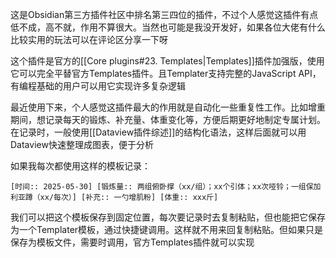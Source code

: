 这是Obsidian第三方插件社区中排名第三四位的插件，不过个人感觉这插件有点低不成，高不就，作用不算很大。当然也可能是我没开发好，如果各位大佬有什么比较实用的玩法可以在评论区分享一下呀

这个插件是官方的[[Core plugins#23. Templates|Templates]]插件加强版，使用它可以完全平替官方Templates插件。且Templater支持完整的JavaScript API，有编程基础的用户可以用它实现许多复杂逻辑

最近使用下来，个人感觉这插件最大的作用就是自动化一些重复性工作。比如增重期间，想记录每天的锻炼、补充量、体重变化等，方便后期更好地制定专属计划。在记录时，一般使用[[Dataview插件综述]]的结构化语法，这样后面就可以用Dataview快速整理成图表，便于分析

如果我每次都使用这样的模板记录：

```
[时间:: 2025-05-30] [锻炼量:: 两组俯卧撑（xx/组）；xx个引体；xx次哑铃；一组保加利亚蹲（xx/每次）] [补充:: 一勺增肌粉] [体重:: xxx斤]
```

我们可以把这个模板保存到固定位置，每次要记录时去复制粘贴，但也能把它保存为一个Templater模板，通过快捷键调用。这样就不用来回复制粘贴。但如果只是保存为模板文件，需要时调用，官方Templates插件就可以实现







